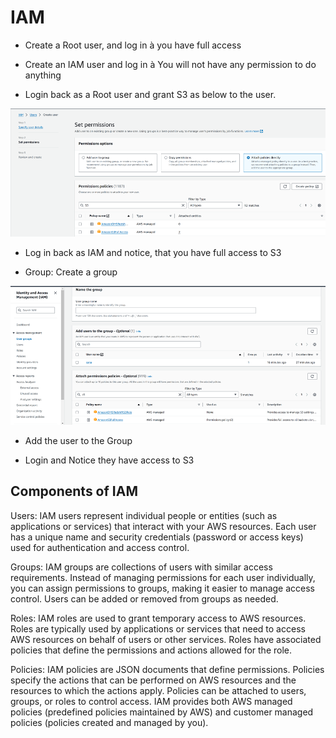# IAM

- Create a Root user, and log in à you have full access

- Create an IAM user and log in à You will not have any permission to do anything

- Login back as a Root user and grant S3 as below to the user. 

<img src="images/1.png">

- Log in back as IAM and notice, that you have full access to S3

- Group: Create a group

<img src="images/2.png">

- Add the user to the Group

- Login and Notice they have access to S3

## Components of IAM 

Users: IAM users represent individual people or entities (such as applications or services) that interact with your AWS resources. Each user has a unique name and security credentials (password or access keys) used for authentication and access control.

Groups: IAM groups are collections of users with similar access requirements. Instead of managing permissions for each user individually, you can assign permissions to groups, making it easier to manage access control. Users can be added or removed from groups as needed.

Roles: IAM roles are used to grant temporary access to AWS resources. Roles are typically used by applications or services that need to access AWS resources on behalf of users or other services. Roles have associated policies that define the permissions and actions allowed for the role.

Policies: IAM policies are JSON documents that define permissions. Policies specify the actions that can be performed on AWS resources and the resources to which the actions apply. Policies can be attached to users, groups, or roles to control access. IAM provides both AWS managed policies (predefined policies maintained by AWS) and customer managed policies (policies created and managed by you).